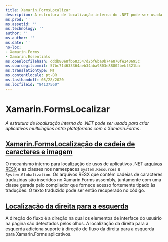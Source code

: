 ```yaml
---
title: Xamarin.FormsLocalizar
description: A estrutura de localização interna do .NET pode ser usada para criar aplicativos multilíngües entre plataformas com o Xamarin.Forms . Texto e imagens podem ser localizados e os aplicativos podem dar suporte a uma direção de fluxo da direita para esquerda.
ms.prod: ''
ms.assetid: ''
ms.technology: ''
author: ''
ms.author: ''
ms.date: ''
no-loc:
- Xamarin.Forms
- Xamarin.Essentials
ms.openlocfilehash: dddb80e8fb683547d2bf6ba0b74e870fe240695c
ms.sourcegitcommit: 57bc714633364aeb34aba9803e88802bebf321ba
ms.translationtype: MT
ms.contentlocale: pt-BR
ms.lasthandoff: 05/28/2020
ms.locfileid: "84137560"
---
```

# <a name="xamarinforms-localization"></a>Xamarin.FormsLocalizar

_A estrutura de localização interna do .NET pode ser usada para criar aplicativos multilíngües entre plataformas com o Xamarin.Forms ._

## <a name="xamarinforms-string-and-image-localizationtextmd"></a>[Xamarin.FormsLocalização de cadeia de caracteres e imagem](text.md)

O mecanismo interno para localização de usos de aplicativos .NET [arquivos RESX](https://docs.microsoft.com/dotnet/framework/resources/creating-resource-files-for-desktop-apps#resources-in-resx-files) e as classes nos namespaces `System.Resources` e `System.Globalization`. Os arquivos RESX que contêm cadeias de caracteres traduzidas são inseridos no Xamarin.Forms assembly, juntamente com uma classe gerada pelo compilador que fornece acesso fortemente tipado às traduções. O texto traduzido pode ser então recuperado no código.

## <a name="right-to-left-localization"></a>[Localização da direita para a esquerda](right-to-left.md)

A direção do fluxo é a direção na qual os elementos de interface do usuário na página são detectados pelos olhos. A localização da direita para a esquerda adiciona suporte à direção de fluxo da direita para a esquerda para Xamarin.Forms aplicativos.
